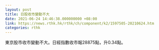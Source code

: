 ```yaml
---
layout: post
title: 日股收市變動不大
date: 2021-06-24 14:46:38.000000000 +08:00
link: https://news.rthk.hk/rthk/ch/component/k2/1597505-20210624.htm
categories: rthk
---
```


東京股市收市變動不大。日經指數收市報28875點，升0.34點。
